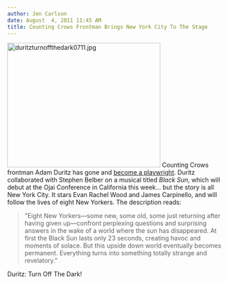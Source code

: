 ```yaml
---
author: Jen Carlson
date: August  4, 2011 11:45 AM
title: Counting Crows Frontman Brings New York City To The Stage
---
```


<p><span class="mt-enclosure mt-enclosure-image" style="display: inline;"> <img alt="duritzturnoffthedark0711.jpg" src="https://web.archive.org/web/20110805195530im_/http://gothamist.com/attachments/arts_jen/duritzturnoffthedark0711.jpg" width="350" height="284" class="image-right"> </span>Counting Crows frontman Adam Duritz has gone and <a href="https://web.archive.org/web/20110805195530/http://www.playbill.com/news/article/153339-Evan-Rachel-Wood-and-James-Carpinello-Set-for-Adam-Duritz-Scored-Musical-Black-Sun">become a playwright</a>. Duritz collaborated with Stephen Belber on a musical titled <em>Black Sun</em>, which will debut at the Ojai Conference in California this week... but the story is all New York City. It stars Evan Rachel Wood and James Carpinello, and will follow the lives of eight New Yorkers. The description reads:</p>

<blockquote>&quot;Eight New Yorkers&#x2014;some new, some old, some just returning after having given up&#x2014;confront perplexing questions and surprising answers in the wake of a world where the sun has disappeared. At first the Black Sun lasts only 23 seconds, creating havoc and moments of solace. But this upside down world eventually becomes permanent. Everything turns into something totally strange and revelatory.&quot;</blockquote>

<p>Duritz: Turn Off The Dark!</p>